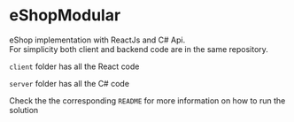# eShopModular
eShop implementation with ReactJs and C# Api.\
For simplicity both client and backend code are in the same repository.

`client` folder has all the React code

`server` folder has all the C# code 

Check the the corresponding `README` for more information on how to run the solution
